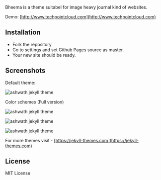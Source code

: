 Bheema is a theme suitabel for image heavy journal kind of websites. 

Demo: [http://www.techpointcloud.com](http://www.techpointcloud.com)


## Installation
* Fork the repository
* Go to settings and set Github Pages source as master.
* Your new site should be ready.


## Screenshots
Default theme:

![ashwath jekyll theme](http://webjeda.com/ashwath/images/Default.png)

Color schemes (Full version)

![ashwath jekyll theme](http://webjeda.com/ashwath/images/Purple.png)

![ashwath jekyll theme](http://webjeda.com/ashwath/images/Blood.png)

![ashwath jekyll theme](http://webjeda.com/ashwath/images/Mango.png)


For more themes visit - [https://jekyll-themes.com](https://jekyll-themes.com)

## License
MIT License
